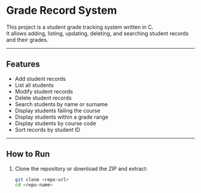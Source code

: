 # Grade Record System

This project is a student grade tracking system written in C.  
It allows adding, listing, updating, deleting, and searching student records and their grades.

---

## Features

- Add student records
- List all students
- Modify student records
- Delete student records
- Search students by name or surname
- Display students failing the course
- Display students within a grade range
- Display students by course code
- Sort records by student ID

---

## How to Run

1. Clone the repository or download the ZIP and extract:
   ```bash
   git clone <repo-url>
   cd <repo-name>

